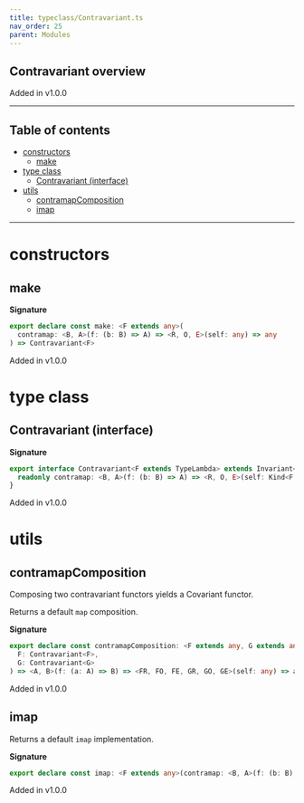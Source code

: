 ```yaml
---
title: typeclass/Contravariant.ts
nav_order: 25
parent: Modules
---
```


## Contravariant overview

Added in v1.0.0

---

<h2 class="text-delta">Table of contents</h2>

- [constructors](#constructors)
  - [make](#make)
- [type class](#type-class)
  - [Contravariant (interface)](#contravariant-interface)
- [utils](#utils)
  - [contramapComposition](#contramapcomposition)
  - [imap](#imap)

---

# constructors

## make

**Signature**

```ts
export declare const make: <F extends any>(
  contramap: <B, A>(f: (b: B) => A) => <R, O, E>(self: any) => any
) => Contravariant<F>
```

Added in v1.0.0

# type class

## Contravariant (interface)

**Signature**

```ts
export interface Contravariant<F extends TypeLambda> extends Invariant<F> {
  readonly contramap: <B, A>(f: (b: B) => A) => <R, O, E>(self: Kind<F, R, O, E, A>) => Kind<F, R, O, E, B>
}
```

Added in v1.0.0

# utils

## contramapComposition

Composing two contravariant functors yields a Covariant functor.

Returns a default `map` composition.

**Signature**

```ts
export declare const contramapComposition: <F extends any, G extends any>(
  F: Contravariant<F>,
  G: Contravariant<G>
) => <A, B>(f: (a: A) => B) => <FR, FO, FE, GR, GO, GE>(self: any) => any
```

Added in v1.0.0

## imap

Returns a default `imap` implementation.

**Signature**

```ts
export declare const imap: <F extends any>(contramap: <B, A>(f: (b: B) => A) => <R, O, E>(self: any) => any) => any
```

Added in v1.0.0

